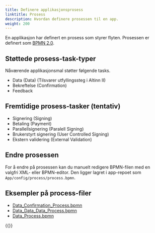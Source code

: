 ```yaml
---
title: Definere applikasjonsprosess
linktitle: Prosess
description: Hvordan definere prosessen til en app.
weight: 200
---
```


En applikasjon har definert en prosess som styrer flyten.
Prosessen er definert som [BPMN 2.0](https://en.wikipedia.org/wiki/Business_Process_Model_and_Notation).

## Støttede prosess-task-typer

Nåværende applikasjonsmal støtter følgende tasks.

- Data (Data) (Tilsvarer utfyllingssteg i Altinn II)
- Bekreftelse (Confirmation)
- Feedback

## Fremtidige prosess-tasker (tentativ)

- Signering (Signing)
- Betaling (Payment)
- Parallellsignering (Paralell Signing)
- Brukerstyrt signering (User Controlled Signing)
- Ekstern validering (External Validation)

## Endre prosessen

For å endre på prosessen kan du manuelt redigere BPMN-filen med en valgfri XML- eller BPMN-editor.
Den ligger lagret i app-repoet som `App/config/process/process.bpmn`.

## Eksempler på process-filer

* [Data_Confirmation_Process.bpmn](Data_Confirmation_Process.bpmn)
* [Data_Data_Data_Process.bpmn](Data_Data_Data_Process.bpmn)
* [Data_Process.bpmn](Data_Process.bpmn)

{{<children />}}